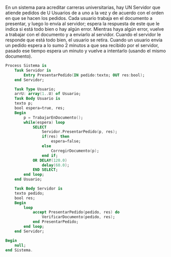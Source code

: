 En un sistema para acreditar carreras universitarias, hay UN Servidor que atiende pedidos de U Usuarios de a uno a la vez y de acuerdo con el orden en que se hacen los pedidos. Cada usuario trabaja en el documento a presentar, y luego lo envía al servidor; espera la respuesta de este que le indica si está todo bien o hay algún error. Mientras haya algún error, vuelve a trabajar con el documento y a enviarlo al servidor. Cuando el servidor le responde que está todo bien, el usuario se retira. Cuando un usuario envía un pedido espera a lo sumo 2 minutos a que sea recibido por el servidor, pasado ese tiempo espera un minuto y vuelve a intentarlo (usando el mismo documento).

``` ada
Process Sistema is
    Task Servidor is
        Entry PresentarPedido(IN pedido:texto; OUT res:bool);
    end Servidor;

    Task Type Usuario;
    arrU: array(1..U) of Usuario;
    Task Body Usuario is
    texto p;
    bool espera=true, res;
    Begin
        p = TrabajarEnDocumento();
        while(espera) loop
            SELECT
                Servidor.PresentarPedido(p, res);
                if(res) then
                    espera=false;
                else
                    CorregirDocumento(p);
                end if;
            OR DELAY(120.0)
                delay(60.0);
            END SELECT;
        end loop;
    end Usuario;

    Task Body Servidor is
    texto pedido;
    bool res;
    Begin
        loop
            accept PresentarPedido(pedido, res) do
                VerificarDocumento(pedido, res);
            end PresentarPedido;
        end loop;
    end Servidor;

Begin
    null;
end Sistema.
```